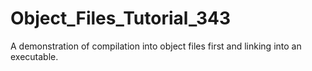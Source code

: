 # Object_Files_Tutorial_343
A demonstration of compilation into object files first and linking into an executable.
